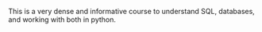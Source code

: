 This is a very dense and informative course to understand SQL, databases, and working with both in python. 
